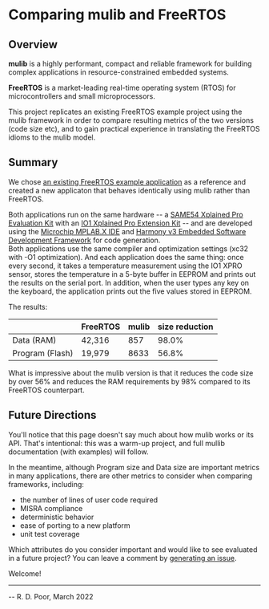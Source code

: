 # Comparing mulib and FreeRTOS

## Overview

**mulib** is a highly performant, compact and reliable framework for building 
complex applications in resource-constrained embedded systems.

**FreeRTOS** is a market-leading real-time operating system (RTOS) for 
microcontrollers and small microprocessors.

This project replicates an existing FreeRTOS example project using the mulib framework
in order to compare resulting metrics of the two versions (code size etc),
and to gain practical experience in translating the FreeRTOS idioms to
the mulib model.

## Summary

We chose [an existing FreeRTOS example application](https://microchip-mplab-harmony.github.io/reference_apps/apps/sam_e54_xpro/same54_getting_started_freertos/readme.html)
as a reference and created a new applicaton that behaves identically using mulib rather than FreeRTOS.

Both applications run on the same hardware -- a 
[SAME54 Xplained Pro Evaluation Kit](https://www.microchip.com/en-us/development-tool/ATSAME54-XPRO) 
with an 
[IO1 Xplained Pro Extension Kit](https://www.microchip.com/en-us/development-tool/ATIO1-XPRO) --
and are developed using the 
[Microchip MPLAB.X IDE](https://www.microchip.com/en-us/tools-resources/develop/mplab-x-ide)
and
[Harmony v3 Embedded Software Development Framework](https://www.microchip.com/en-us/tools-resources/configure/mplab-harmony)
for code generation.  
Both applications use
the same compiler and optimization settings (xc32 with -O1 optimization).  And each application does the
same thing: once every second, it takes a temperature measurement using the IO1 XPRO sensor, stores the
temperature in a 5-byte buffer in EEPROM and prints out the results on the serial port.  In addition, when
the user types any key on the keyboard, the application prints out the five values stored in EEPROM.

The results:

|   | FreeRTOS | mulib | size reduction |
|---|---|---|---|
| Data (RAM) | 42,316 | 857 | 98.0% |
| Program (Flash) | 19,979 | 8633 | 56.8% |

What is impressive about the mulib version is that it reduces the code size by over 56%
and reduces the RAM requirements by 98% compared to its FreeRTOS counterpart.

## Future Directions

You'll notice that this page doesn't say much about how mulib works or its API.  That's intentional:
this was a warm-up project, and full mullib documentation (with examples) will follow.  

In the meantime, although Program size and Data size are important metrics in many applications, 
there are other metrics to consider when comparing frameworks, including:
* the number of lines of user code required
* MISRA compliance
* deterministic behavior
* ease of porting to a new platform
* unit test coverage

Which attributes do you consider important and would like to see evaluated in a future project?
You can leave a comment by [generating an issue](https://github.com/rdpoor/mulib-vs-freertos/issues).

Welcome!

---
-- R. D. Poor, March 2022
